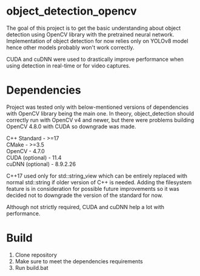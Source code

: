 # object_detection_opencv
The goal of this project is to get the basic understanding about object detection using OpenCV library with the pretrained neural network.
Implementation of object detection for now relies only on YOLOv8 model hence other models probably won't work correctly.

CUDA and cuDNN were used to drastically improve performance when using detection in real-time or for video captures. 

# Dependencies
Project was tested only with below-mentioned versions of dependencies with OpenCV library being the main one.
In theory, object_detection should correctly run with OpenCV v4 and newer, but there were problems building OpenCV 4.8.0 with CUDA so downgrade was made.

C++ Standard - >=17<br>
CMake - >=3.5<br>
OpenCV - 4.7.0<br>
CUDA (optional) - 11.4<br>
cuDNN (optional) - 8.9.2.26<br>

C++17 used only for std::string_view which can be entirely replaced with normal std::string if older version of C++ is needed.
Adding the filesystem feature is in consideration for possible future improvements so it was decided not to downgrade the version of the standard for now. 

Although not strictly required, CUDA and cuDNN help a lot with performance. 

# Build
1) Clone repository
2) Make sure to meet the dependencies requirements
3) Run build.bat
